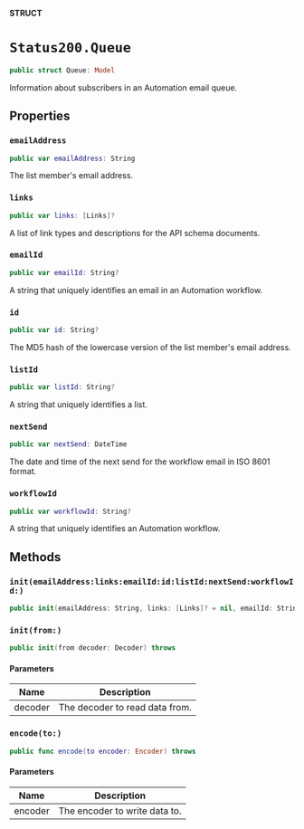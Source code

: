 **STRUCT**

# `Status200.Queue`

```swift
public struct Queue: Model
```

Information about subscribers in an Automation email queue.

## Properties
### `emailAddress`

```swift
public var emailAddress: String
```

The list member's email address.

### `links`

```swift
public var links: [Links]?
```

A list of link types and descriptions for the API schema documents.

### `emailId`

```swift
public var emailId: String?
```

A string that uniquely identifies an email in an Automation workflow.

### `id`

```swift
public var id: String?
```

The MD5 hash of the lowercase version of the list member's email address.

### `listId`

```swift
public var listId: String?
```

A string that uniquely identifies a list.

### `nextSend`

```swift
public var nextSend: DateTime
```

The date and time of the next send for the workflow email in ISO 8601 format.

### `workflowId`

```swift
public var workflowId: String?
```

A string that uniquely identifies an Automation workflow.

## Methods
### `init(emailAddress:links:emailId:id:listId:nextSend:workflowId:)`

```swift
public init(emailAddress: String, links: [Links]? = nil, emailId: String? = nil, id: String? = nil, listId: String? = nil, nextSend: Date? = nil, workflowId: String? = nil)
```

### `init(from:)`

```swift
public init(from decoder: Decoder) throws
```

#### Parameters

| Name | Description |
| ---- | ----------- |
| decoder | The decoder to read data from. |

### `encode(to:)`

```swift
public func encode(to encoder: Encoder) throws
```

#### Parameters

| Name | Description |
| ---- | ----------- |
| encoder | The encoder to write data to. |
